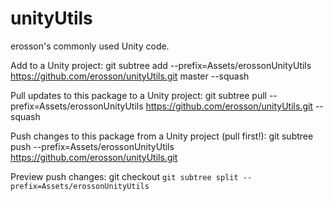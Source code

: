 unityUtils
==========
erosson's commonly used Unity code.

Add to a Unity project:
    git subtree add --prefix=Assets/erossonUnityUtils https://github.com/erosson/unityUtils.git master --squash

Pull updates to this package to a Unity project:
    git subtree pull --prefix=Assets/erossonUnityUtils https://github.com/erosson/unityUtils.git --squash

Push changes to this package from a Unity project (pull first!):
    git subtree push --prefix=Assets/erossonUnityUtils https://github.com/erosson/unityUtils.git

Preview push changes:
    git checkout `git subtree split --prefix=Assets/erossonUnityUtils`
